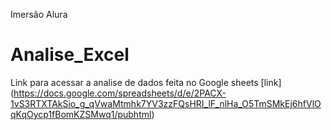 Imersão Alura 
# Analise_Excel
 Link para acessar a analise de dados feita no Google sheets
[link] (https://docs.google.com/spreadsheets/d/e/2PACX-1vS3RTXTAkSio_g_qVwaMtmhk7YV3zzFQsHRI_lF_nlHa_O5TmSMkEj6hfVlOqKqOycp1fBomKZSMwq1/pubhtml)
